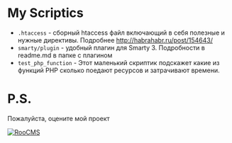 My Scriptics
=====

* `.htaccess` - сборный htaccess файл включающий в себя полезные и нужные директивы. Подробнее http://habrahabr.ru/post/154643/
* `smarty/plugin` - удобный плагин для Smarty 3. Подробности в readme.md в папке с плагином
* `test_php_function` - Этот маленький скриптик подскажет какие из функций PHP сколько поедают ресурсов и затрачивают времени.

P.S.
====
Пожалуйста, оцените мой проект 

[![RooCMS](http://version.roocms.com/logo.png)](https://github.com/RooCMS/RooCMS)
